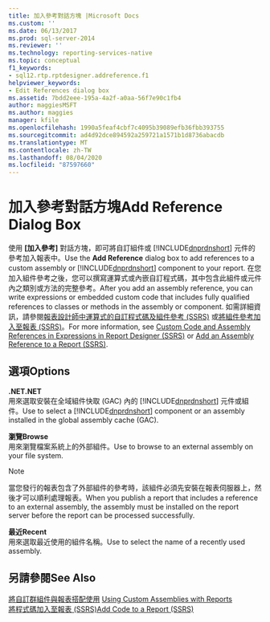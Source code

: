 ```yaml
---
title: 加入參考對話方塊 |Microsoft Docs
ms.custom: ''
ms.date: 06/13/2017
ms.prod: sql-server-2014
ms.reviewer: ''
ms.technology: reporting-services-native
ms.topic: conceptual
f1_keywords:
- sql12.rtp.rptdesigner.addreference.f1
helpviewer_keywords:
- Edit References dialog box
ms.assetid: 7bdd2eee-195a-4a2f-a0aa-56f7e90c1fb4
author: maggiesMSFT
ms.author: maggies
manager: kfile
ms.openlocfilehash: 1990a5feaf4cbf7c4095b39089efb36fbb393755
ms.sourcegitcommit: ad4d92dce894592a259721a1571b1d8736abacdb
ms.translationtype: MT
ms.contentlocale: zh-TW
ms.lasthandoff: 08/04/2020
ms.locfileid: "87597660"
---
```

# <a name="add-reference-dialog-box"></a><span data-ttu-id="3e60c-102">加入參考對話方塊</span><span class="sxs-lookup"><span data-stu-id="3e60c-102">Add Reference Dialog Box</span></span>
  <span data-ttu-id="3e60c-103">使用 **[加入參考]** 對話方塊，即可將自訂組件或 [!INCLUDE[dnprdnshort](../includes/dnprdnshort-md.md)] 元件的參考加入報表中。</span><span class="sxs-lookup"><span data-stu-id="3e60c-103">Use the **Add Reference** dialog box to add references to a custom assembly or [!INCLUDE[dnprdnshort](../includes/dnprdnshort-md.md)] component to your report.</span></span> <span data-ttu-id="3e60c-104">在您加入組件參考之後，您可以撰寫運算式或內嵌自訂程式碼，其中包含此組件或元件內之類別或方法的完整參考。</span><span class="sxs-lookup"><span data-stu-id="3e60c-104">After you add an assembly reference, you can write expressions or embedded custom code that includes fully qualified references to classes or methods in the assembly or component.</span></span> <span data-ttu-id="3e60c-105">如需詳細資訊，請參閱[報表設計師中運算式的自訂程式碼及組件參考 &#40;SSRS&#41;](report-design/custom-code-and-assembly-references-in-expressions-in-report-designer-ssrs.md) 或[將組件參考加入至報表 &#40;SSRS&#41;](report-design/add-an-assembly-reference-to-a-report-ssrs.md)。</span><span class="sxs-lookup"><span data-stu-id="3e60c-105">For more information, see [Custom Code and Assembly References in Expressions in Report Designer &#40;SSRS&#41;](report-design/custom-code-and-assembly-references-in-expressions-in-report-designer-ssrs.md) or [Add an Assembly Reference to a Report &#40;SSRS&#41;](report-design/add-an-assembly-reference-to-a-report-ssrs.md).</span></span>  
  
## <a name="options"></a><span data-ttu-id="3e60c-106">選項</span><span class="sxs-lookup"><span data-stu-id="3e60c-106">Options</span></span>  
 <span data-ttu-id="3e60c-107">**.NET**</span><span class="sxs-lookup"><span data-stu-id="3e60c-107">**.NET**</span></span>  
 <span data-ttu-id="3e60c-108">用來選取安裝在全域組件快取 (GAC) 內的 [!INCLUDE[dnprdnshort](../includes/dnprdnshort-md.md)] 元件或組件。</span><span class="sxs-lookup"><span data-stu-id="3e60c-108">Use to select a [!INCLUDE[dnprdnshort](../includes/dnprdnshort-md.md)] component or an assembly installed in the global assembly cache (GAC).</span></span>  
  
 <span data-ttu-id="3e60c-109">**瀏覽**</span><span class="sxs-lookup"><span data-stu-id="3e60c-109">**Browse**</span></span>  
 <span data-ttu-id="3e60c-110">用來瀏覽檔案系統上的外部組件。</span><span class="sxs-lookup"><span data-stu-id="3e60c-110">Use to browse to an external assembly on your file system.</span></span>  
  
> [!NOTE]  
>  <span data-ttu-id="3e60c-111">當您發行的報表包含了外部組件的參考時，該組件必須先安裝在報表伺服器上，然後才可以順利處理報表。</span><span class="sxs-lookup"><span data-stu-id="3e60c-111">When you publish a report that includes a reference to an external assembly, the assembly must be installed on the report server before the report can be processed successfully.</span></span>  
  
 <span data-ttu-id="3e60c-112">**最近**</span><span class="sxs-lookup"><span data-stu-id="3e60c-112">**Recent**</span></span>  
 <span data-ttu-id="3e60c-113">用來選取最近使用的組件名稱。</span><span class="sxs-lookup"><span data-stu-id="3e60c-113">Use to select the name of a recently used assembly.</span></span>  
  
## <a name="see-also"></a><span data-ttu-id="3e60c-114">另請參閱</span><span class="sxs-lookup"><span data-stu-id="3e60c-114">See Also</span></span>  
 <span data-ttu-id="3e60c-115">[將自訂群組件與報表搭配使用](custom-assemblies/using-custom-assemblies-with-reports.md) </span><span class="sxs-lookup"><span data-stu-id="3e60c-115">[Using Custom Assemblies with Reports](custom-assemblies/using-custom-assemblies-with-reports.md) </span></span>  
 [<span data-ttu-id="3e60c-116">將程式碼加入至報表 &#40;SSRS&#41;</span><span class="sxs-lookup"><span data-stu-id="3e60c-116">Add Code to a Report &#40;SSRS&#41;</span></span>](report-design/add-code-to-a-report-ssrs.md)  
  
  
